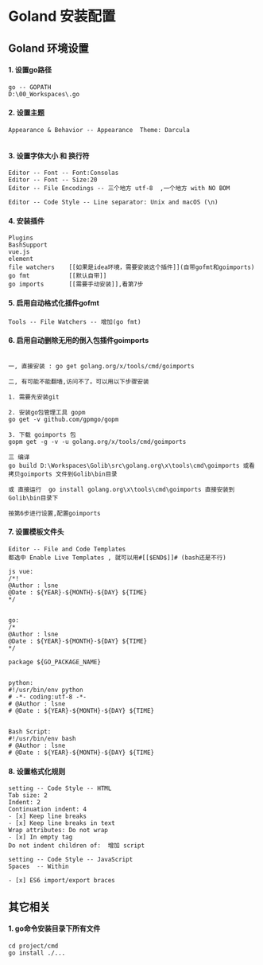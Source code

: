 # Goland 安装配置

## Goland 环境设置

#### 1. 设置go路径

```text
go -- GOPATH
D:\00_Workspaces\.go
```

#### 2. 设置主题

```text
Appearance & Behavior -- Appearance  Theme: Darcula
    
```

#### 3. 设置字体大小 和 换行符

```text
Editor -- Font -- Font:Consolas
Editor -- Font -- Size:20
Editor -- File Encodings -- 三个地方 utf-8  ,一个地方 with NO BOM

Editor -- Code Style -- Line separator: Unix and macOS (\n)
```

#### 4. 安装插件

```text
Plugins
BashSupport
vue.js
element
file watchers    [[如果是idea环境，需要安装这个插件]](自带gofmt和goimports)
go fmt           [[默认自带]]
go imports       [[需要手动安装]],看第7步
```

#### 5. 启用自动格式化插件gofmt

```text
Tools -- File Watchers -- 增加(go fmt)
```

#### 6. 启用自动删除无用的倒入包插件goimports

```text

一, 直接安装 : go get golang.org/x/tools/cmd/goimports

二, 有可能不能翻墙,访问不了。可以用以下步骤安装

1. 需要先安装git

2. 安装go包管理工具 gopm
go get -v github.com/gpmgo/gopm

3. 下载 goimports 包
gopm get -g -v -u golang.org/x/tools/cmd/goimports

三 编译
go build D:\Workspaces\Golib\src\golang.org\x\tools\cmd\goimports 或看拷贝goimports 文件到Golib\bin目录

或 直接运行  go install golang.org\x\tools\cmd\goimports 直接安装到Golib\bin目录下

按第6步进行设置,配置goimports

```

#### 7. 设置模板文件头

```text
Editor -- File and Code Templates
都选中 Enable Live Templates , 就可以用#[[$END$]]# (bash还是不行)

js vue:
/*!
@Author : lsne
@Date : ${YEAR}-${MONTH}-${DAY} ${TIME}
*/


go:
/*
@Author : lsne
@Date : ${YEAR}-${MONTH}-${DAY} ${TIME}
*/

package ${GO_PACKAGE_NAME}


python:
#!/usr/bin/env python
# -*- coding:utf-8 -*-
# @Author : lsne
# @Date : ${YEAR}-${MONTH}-${DAY} ${TIME}


Bash Script:
#!/usr/bin/env bash
# @Author : lsne
# @Date : ${YEAR}-${MONTH}-${DAY} ${TIME}

```

#### 8. 设置格式化规则

```text
setting -- Code Style -- HTML
Tab size: 2
Indent: 2
Continuation indent: 4
- [x] Keep line breaks
- [x] Keep line breaks in text
Wrap attributes: Do not wrap
- [x] In empty tag
Do not indent children of:  增加 script

setting -- Code Style -- JavaScript
Spaces  -- Within

- [x] ES6 import/export braces

```

## 其它相关

#### 1. go命令安装目录下所有文件

```text
cd project/cmd
go install ./...
```